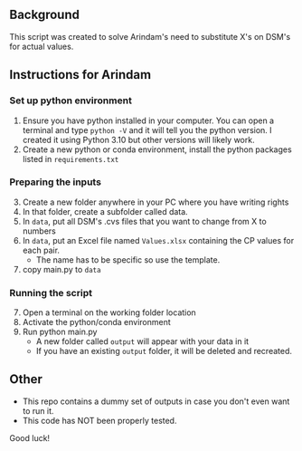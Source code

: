 ## Background
This script was created to solve Arindam's need to substitute X's on DSM's for actual values.

## Instructions for Arindam

### Set up python environment

1. Ensure you have python installed in your computer. You can open a terminal and type ``python -V`` 
and it will tell you the python version. I created it using Python 3.10 but other versions will likely work.
2. Create a new python or conda environment, install the python packages listed in ``requirements.txt``

### Preparing the inputs

3. Create a new folder anywhere in your PC where you have writing rights
4. In that folder, create a subfolder called data.
5. In `data`, put all DSM's .cvs files that you want to change from X to numbers
6. In `data`, put an Excel file named `Values.xlsx` containing the CP values for each pair.
   - The name has to be specific so use the template.
7. copy main.py to `data`

### Running the script

7. Open a terminal on the working folder location
8. Activate the python/conda environment
9. Run python main.py
   - A new folder called `output` will appear with your data in it
   - If you have an existing `output` folder, it will be deleted and recreated.

## Other
- This repo contains a dummy set of outputs in case you don't even want to run it.
- This code has NOT been properly tested.

Good luck!
